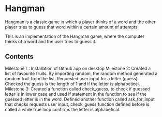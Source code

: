 # Hangman
Hangman is a classic game in which a player thinks of a word and the other player tries to guess that word within a certain amount of attempts.

This is an implementation of the Hangman game, where the computer thinks of a word and the user tries to guess it. 
## Contents
Milestone 1 : Installation of Github app on desktop
Milestone 2: Created a list of favourite fruits. By importing random,  the random method generated a random fruit from the list. Requested user input for a letter (guess). Checked the guess is the length of 1 and if the letter is alphabetical.
Milestone 3: Created a function called check_guess, to check if guessed letter is in lower case and used if statement in the function to see if the guessed letter is in the word. Defined another function called ask_for_input that checks requests user input, check_guess function defined before is called a while true loop confirms the letter is alphabetical.
